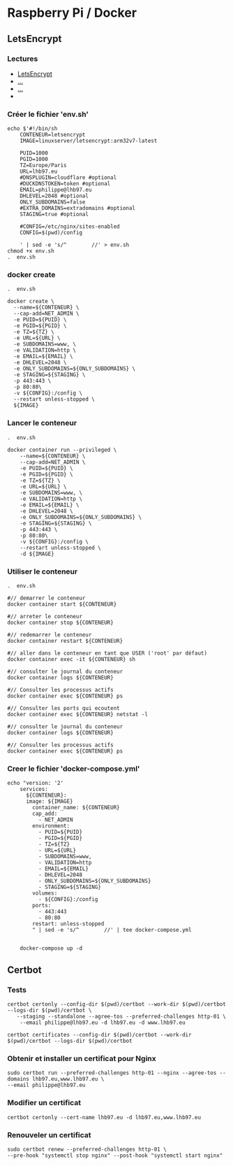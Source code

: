 #  Raspberry Pi / Docker

## LetsEncrypt

### Lectures

* [LetsEncrypt](https://hub.docker.com/r/linuxserver/letsencrypt/)
* [...](https://github.com/linuxserver/docker-letsencrypt/)
* [...](https://openclassrooms.com/fr/courses/1733551-gerez-votre-serveur-linux-et-ses-services/5236056-securisez-votre-serveur-web/)
* 

### Créer le fichier 'env.sh' 

    echo $'#!/bin/sh
        CONTENEUR=letsencrypt
        IMAGE=linuxserver/letsencrypt:arm32v7-latest
        
        PUID=1000
        PGID=1000
        TZ=Europe/Paris
        URL=lhb97.eu
        #DNSPLUGIN=cloudflare #optional
        #DUCKDNSTOKEN=token #optional
        EMAIL=philippe@lhb97.eu
        DHLEVEL=2048 #optional
        ONLY_SUBDOMAINS=false
        #EXTRA_DOMAINS=extradomains #optional
        STAGING=true #optional
        
        #CONFIG=/etc/nginx/sites-enabled
        CONFIG=$(pwd)/config
        
        ' | sed -e 's/^        //' > env.sh
    chmod +x env.sh
    .  env.sh

### docker create

    .  env.sh
    
    docker create \
      --name=${CONTENEUR} \
      --cap-add=NET_ADMIN \
      -e PUID=${PUID} \
      -e PGID=${PGID} \
      -e TZ=${TZ} \
      -e URL=${URL} \
      -e SUBDOMAINS=www, \
      -e VALIDATION=http \
      -e EMAIL=${EMAIL} \
      -e DHLEVEL=2048 \
      -e ONLY_SUBDOMAINS=${ONLY_SUBDOMAINS} \
      -e STAGING=${STAGING} \
      -p 443:443 \
      -p 80:80\
      -v ${CONFIG}:/config \
      --restart unless-stopped \
      ${IMAGE}
      

### Lancer le conteneur

    .  env.sh
    
    docker container run --privileged \
        --name=${CONTENEUR} \
        --cap-add=NET_ADMIN \
        -e PUID=${PUID} \
        -e PGID=${PGID} \
        -e TZ=${TZ} \
        -e URL=${URL} \
        -e SUBDOMAINS=www, \
        -e VALIDATION=http \
        -e EMAIL=${EMAIL} \
        -e DHLEVEL=2048 \
        -e ONLY_SUBDOMAINS=${ONLY_SUBDOMAINS} \
        -e STAGING=${STAGING} \
        -p 443:443 \
        -p 80:80\
        -v ${CONFIG}:/config \
        --restart unless-stopped \
        -d ${IMAGE}

### Utiliser le conteneur

    .  env.sh
    
    #// demarrer le conteneur
    docker container start ${CONTENEUR}

    #// arreter le conteneur
    docker container stop ${CONTENEUR}

    #// redemarrer le conteneur
    docker container restart ${CONTENEUR}

    #// aller dans le conteneur en tant que USER ('root' par défaut)
    docker container exec -it ${CONTENEUR} sh

    #// consulter le journal du conteneur
    docker container logs ${CONTENEUR}

    #// Consulter les processus actifs
    docker container exec ${CONTENEUR} ps

    #// Consulter les ports qui ecoutent
    docker container exec ${CONTENEUR} netstat -l

    #// consulter le journal du conteneur
    docker container logs ${CONTENEUR}

    #// Consulter les processus actifs
    docker container exec ${CONTENEUR} ps
    

### Creer le fichier 'docker-compose.yml'

    echo "version: '2'
        services:
          ${CONTENEUR}:
          image: ${IMAGE}
            container_name: ${CONTENEUR}
            cap_add:
              - NET_ADMIN
            environment:
              - PUID=${PUID}
              - PGID=${PGID}
              - TZ=${TZ}
              - URL=${URL}
              - SUBDOMAINS=www,
              - VALIDATION=http
              - EMAIL=${EMAIL}
              - DHLEVEL=2048
              - ONLY_SUBDOMAINS=${ONLY_SUBDOMAINS}
              - STAGING=${STAGING}
            volumes:
              - ${CONFIG}:/config
            ports:
              - 443:443
              - 80:80
            restart: unless-stopped
            " | sed -e 's/^        //' | tee docker-compose.yml


        docker-compose up -d


## Certbot

### Tests

    certbot certonly --config-dir $(pwd)/certbot --work-dir $(pwd)/certbot --logs-dir $(pwd)/certbot \
       --staging --standalone --agree-tos --preferred-challenges http-01 \
        --email philippe@lhb97.eu -d lhb97.eu -d www.lhb97.eu

    certbot certificates --config-dir $(pwd)/certbot --work-dir $(pwd)/certbot --logs-dir $(pwd)/certbot

### Obtenir et installer un certificat pour Nginx

    sudo certbot run --preferred-challenges http-01 --nginx --agree-tos --domains lhb97.eu,www.lhb97.eu \
    --email philippe@lhb97.eu

### Modifier un certificat
    certbot certonly --cert-name lhb97.eu -d lhb97.eu,www.lhb97.eu
    
### Renouveler un certificat

    sudo certbot renew --preferred-challenges http-01 \
    --pre-hook "systemctl stop nginx" --post-hook "systemctl start nginx"

